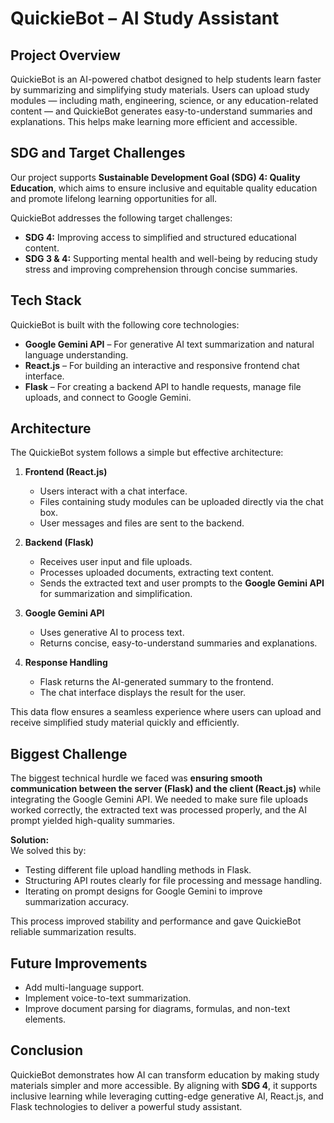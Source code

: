 # QuickieBot – AI Study Assistant

## Project Overview
QuickieBot is an AI-powered chatbot designed to help students learn faster by summarizing and simplifying study materials. Users can upload study modules — including math, engineering, science, or any education-related content — and QuickieBot generates easy-to-understand summaries and explanations. This helps make learning more efficient and accessible.

##  SDG and Target Challenges
Our project supports **Sustainable Development Goal (SDG) 4: Quality Education**, which aims to ensure inclusive and equitable quality education and promote lifelong learning opportunities for all.  

QuickieBot addresses the following target challenges:  
- **SDG 4:** Improving access to simplified and structured educational content.  
- **SDG 3 & 4:** Supporting mental health and well-being by reducing study stress and improving comprehension through concise summaries.  

## Tech Stack
QuickieBot is built with the following core technologies:  
- **Google Gemini API** – For generative AI text summarization and natural language understanding.  
- **React.js** – For building an interactive and responsive frontend chat interface.  
- **Flask** – For creating a backend API to handle requests, manage file uploads, and connect to Google Gemini.  

##  Architecture
The QuickieBot system follows a simple but effective architecture:  

1. **Frontend (React.js)**
   - Users interact with a chat interface.
   - Files containing study modules can be uploaded directly via the chat box.
   - User messages and files are sent to the backend.

2. **Backend (Flask)**
   - Receives user input and file uploads.
   - Processes uploaded documents, extracting text content.
   - Sends the extracted text and user prompts to the **Google Gemini API** for summarization and simplification.

3. **Google Gemini API**
   - Uses generative AI to process text.
   - Returns concise, easy-to-understand summaries and explanations.

4. **Response Handling**
   - Flask returns the AI-generated summary to the frontend.
   - The chat interface displays the result for the user.

This data flow ensures a seamless experience where users can upload and receive simplified study material quickly and efficiently.

##  Biggest Challenge
The biggest technical hurdle we faced was **ensuring smooth communication between the server (Flask) and the client (React.js)** while integrating the Google Gemini API. We needed to make sure file uploads worked correctly, the extracted text was processed properly, and the AI prompt yielded high-quality summaries.

**Solution:**  
We solved this by:  
- Testing different file upload handling methods in Flask.  
- Structuring API routes clearly for file processing and message handling.  
- Iterating on prompt designs for Google Gemini to improve summarization accuracy.  

This process improved stability and performance and gave QuickieBot reliable summarization results.

## Future Improvements
- Add multi-language support.  
- Implement voice-to-text summarization.  
- Improve document parsing for diagrams, formulas, and non-text elements.  

## Conclusion
QuickieBot demonstrates how AI can transform education by making study materials simpler and more accessible. By aligning with **SDG 4**, it supports inclusive learning while leveraging cutting-edge generative AI, React.js, and Flask technologies to deliver a powerful study assistant.
